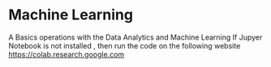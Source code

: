 # Machine Learning
A Basics operations with the Data Analytics and Machine Learning
If Jupyer Notebook is not installed , then run the code on the following website https://colab.research.google.com
